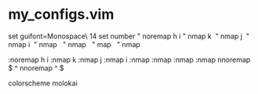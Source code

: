 # my_configs.vim

set guifont=Monospace\ 14
set number
" noremap h i
" nmap k <Down>
" nmap j <Left>
" nmap i <Up>
" nmap <c-l> <c-Right>
" nmap <c-k> <c-Down>
" map <c-j> <c-Left>
" nmap <c-i> <c-Up>

:noremap h i
:nmap k <down>
:nmap j <left>
:nmap i <up>
:nmap <c-l> <c-right>
:nmap <c-k> <c-down>
:nmap <c-j> <c-left>
:nmap <c-i> <c-up>
nnoremap $ ^
nnoremap ^ $

colorscheme molokai
